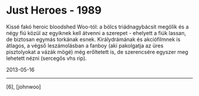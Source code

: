 # Just Heroes - 1989

Kissé fakó heroic bloodshed Woo-tól: a bölcs triádnagybácsit megölik és a négy fiú közül az egyiknek kell átvenni a szerepet - ehelyett a fiúk lassan, de biztosan egymás torkának esnek. Királydrámának és akciófilmnek is átlagos, a végső leszámolásban a fanboy (aki pakolgatja az üres pisztolyokat a vázák mögé) még erőltetett is, de szerencsére egyszer meg lehetett nézni (sercegős vhs rip).

2013-05-16 

----

[6], [johnwoo]